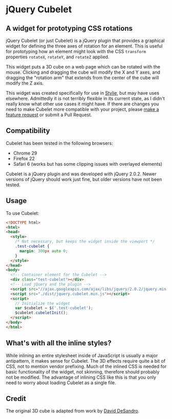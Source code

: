 # jQuery Cubelet

## A widget for prototyping CSS rotations

jQuery Cubelet (or just Cubelet) is a jQuery plugin that provides a graphical widget for defining the three axes of rotation for an element.  This is useful for prototyping how an element might look with the CSS `transform` properties `rotateX`, `rotateY`, and `rotateZ` applied.

This widget puts a 3D cube on a web page which can be rotated with the mouse.  Clicking and dragging the cube will modify the X and Y axes, and dragging the "rotation arm" that extends from the center of the cube will modify the Z axis.

This widget was created specifically for use in [Stylie](http://jeremyckahn.github.io/stylie/), but may have uses elsewhere.  Admittedly it is not terribly flexible in its current state, as I didn't really know what other use cases it might have.  If there are changes you need to make Cubelet more compatible with your project, please [make a feature request](https://github.com/jeremyckahn/cubelet/issues) or submit a Pull Request.

## Compatibility

Cubelet has been tested in the following browsers:

  * Chrome 29
  * Firefox 22
  * Safari 6 (works but has some clipping issues with overlayed elements)

Cubelet is a jQuery plugin and was developed with jQuery 2.0.2.  Newer versions of jQuery should work just fine, but older versions have not been tested.

## Usage

To use Cubelet:

````html
<!DOCTYPE html>
<html>
<head>
  <style>
    /* Not necessary, but keeps the widget inside the viewport */
    .test-cubelet {
      margin: 300px auto 0;
    }
  </style>
</head>
<body>
  <!-- Container element for the Cubelet -->
  <div class="test-cubelet"></div>
  <!-- Load jQuery and the plugin -->
  <script src="//ajax.googleapis.com/ajax/libs/jquery/2.0.2/jquery.min.js"></script>
  <script src="./dist/jquery.cubelet.min.js"></script>
  <script>
    // Initialize the widget
    var $cubelet = $('.test-cubelet');
    $cubelet.cubeletInit();
  </script>
</body>
</html>
````

## What's with all the inline styles?

While inlining an entire stylesheet inside of JavaScript is usually a major antipattern, it makes sense for Cubelet.  The 3D effects require quite a bit of CSS, not to mention vendor prefixing.  Much of the inlined CSS is needed for basic functionality of the widget, not skinning, therefore should probably not be modified.  The advantage of inlining CSS like this is that you only need to worry about loading Cubelet as a single file.

## Credit

The original 3D cube is adapted from work by [David DeSandro](http://desandro.github.com/3dtransforms).
